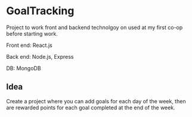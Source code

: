 # GoalTracking
Project to work front and backend technolgoy on used at my first co-op before starting work. 

Front end: React.js

Back end: Node.js, Express

DB: MongoDB 

## Idea
Create a project where you can add goals for each day of the week, then are rewarded points for each goal completed at the end of the week. 
